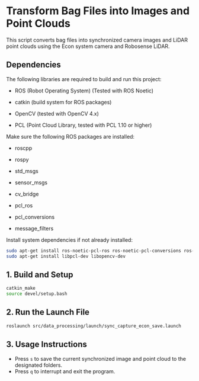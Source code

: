 # Transform Bag Files into Images and Point Clouds
This script converts bag files into synchronized camera images and LiDAR point clouds using the Econ system camera and Robosense LiDAR.
## Dependencies
The following libraries are required to build and run this project:

- ROS (Robot Operating System)
(Tested with ROS Noetic)

- catkin (build system for ROS packages)

- OpenCV (tested with OpenCV 4.x)

- PCL (Point Cloud Library, tested with PCL 1.10 or higher)

Make sure the following ROS packages are installed:

- roscpp

- rospy

- std_msgs

- sensor_msgs

- cv_bridge

- pcl_ros

- pcl_conversions

- message_filters

Install system dependencies if not already installed:
```bash
sudo apt-get install ros-noetic-pcl-ros ros-noetic-pcl-conversions ros-noetic-cv-bridge ros-noetic-message-filters
sudo apt-get install libpcl-dev libopencv-dev
```
## 1. Build and Setup
```bash
catkin_make
source devel/setup.bash
```
## 2. Run the Launch File
```bash
roslaunch src/data_processing/launch/sync_capture_econ_save.launch 
```
## 3. Usage Instructions
- Press `s` to save the current synchronized image and point cloud to the designated folders.
- Press `q` to interrupt and exit the program.

